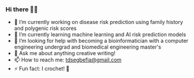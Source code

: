 ### Hi there 👋🏾

<!--
**tamisha-s/tamisha-s** is a ✨ _special_ ✨ repository because its `README.md` (this file) appears on your GitHub profile.

Here are some ideas to get you started:

-->

- 🔭 I’m currently working on disease risk prediction using family history and polygenic risk scores
- 🌱 I’m currently learning machine learning and AI risk prediction models
- 🤔 I’m looking for help with becoming a bioinformatician with a computer engineering undergrad and biomedical engineering master's
- 💬 Ask me about anything creative writing!
- 📫 How to reach me: tdsegbefia@gmail.com
- ⚡ Fun fact: I crochet! 🧶 
